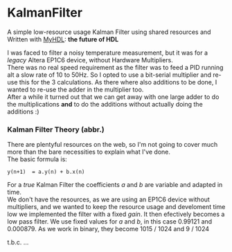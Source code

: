 # KalmanFilter
A simple low-resource usage Kalman Filter using shared resources   and 
Written with [MyHDL](http://myhdl.org): **the future of HDL**  

I was faced to filter a noisy temperature measurement, but it was for a _legacy_ Altera EP1C6 device, without Hardware Multipliers.  
There was no real speed requirement as the filter was to feed a PID running alt a slow rate of 10 to 50Hz. So I opted to use a bit-serial multiplier and re-use this for the 3 calculations. As there where also additions to be done, I wanted to re-use the adder in the multiplier too.  
After a while it turned out that we can get away with one large adder to do the multiplications **and** to do the additions without actually doing the additions :)

### Kalman Filter Theory (abbr.)
There are plentyful resources on the web, so I'm not going to cover much more than the bare necessities to explain what I've done.  
The basic formula is:  
```text
y(n+1)  = a.y(n) + b.x(n)
```
For a _true_ Kalman Filter the coefficients _a_ and _b_ are variable and adapted in time.  
We don't have the resources, as we are using an EP1C6 device without multipliers, and we wanted to keep the resource usage and develoment time low we implemented the filter with a fixed _gain_. It then efectively becomes a low pass filter.
We use fixed values for _a_ and _b_, in this case 0.99121 and 0.000879. As we work in binary, they become 1015 / 1024 and 9 / 1024  

t.b.c. ...
